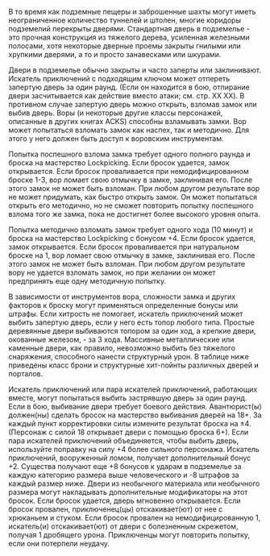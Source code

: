 В то время как подземные пещеры и заброшенные шахты могут иметь неограниченное количество туннелей и штолен, многие коридоры подземелий перекрыты дверями. Стандартная дверь в подземелье - это прочная конструкция из тяжелого дерева, усиленная железными полосами, хотя некоторые дверные проемы закрыты гнилыми или хрупкими дверями, а то и просто занавесками или шкурами.

Двери в подземелье обычно закрыты и часто заперты или заклинивают. Искатель приключений с подходящим ключом может отпереть запертую дверь за один раунд. (Если он находится в бою, отпирание двери засчитывается как действие вместо атаки; см. стр. XX XX). В противном случае запертую дверь можно открыть, взломав замок или выбив дверь. Воры (и некоторые другие классы персонажей, описанные в других книгах ACKS) способны взламывать замки. Вор может попытаться взломать замок как наспех, так и методично. Для этого у него должен быть доступ к воровским инструментам.

Попытка поспешного взлома замка требует одного полного раунда и броска на мастерство Lockpicking. Если бросок удается, замок открывается. Если бросок проваливается при немодифицированном броске 1-3, вор ломает свою отмычку в замке, заклинивая его. После этого замок не может быть взломан. При любом другом результате вор не может придумать, как быстро открыть замок. Он может попытаться открыть его методично, но не сможет повторить попытку поспешного взлома того же замка, пока не достигнет более высокого уровня опыта.

Попытка методично взломать замок требует одного хода (10 минут) и броска на мастерство Lockpicking с бонусом +4. Если бросок удается, замок открывается. Если бросок проваливается при натуральном броске на 1, вор ломает свою отмычку в замке, заклинивая его. После этого замок не может быть взломан. При любом другом результате вору не удается взломать замок, но при желании он может предпринять еще одну методичную попытку.

В зависимости от инструментов вора, сложности замка и других факторов к броску могут применяться определенные бонусы или штрафы. Если хитрость не помогает, искатель приключений может выбить запертую дверь, если у него есть топор любого типа. Простые деревянные двери выбиваются топором за один ход, а крепкие двери, окованные железом, - за 3 хода. Массивные металлические или каменные двери, как правило, невозможно выбить без тяжелого снаряжения, способного нанести структурный урон. В таблице ниже приведены класс брони и структурные хит-пойнты различных дверей и порталов.

Искатель приключений или пара искателей приключений, работающих вместе, могут попытаться выбить застрявшую дверь за один раунд. Если в бою, выбивание двери требует боевого действия. Авантюрист(ы) должен(ны) сделать бросок на мастерство выбивания дверей на 18+. За каждый пункт корректировки силы измените результат броска на ±4. (Персонаж с силой 18 открывает двери с помощью броска 6+). Если пара искателей приключений объединяется, чтобы выбить дверь, используйте поправку на силу +4 более сильного персонажа. Искатель приключений, вооруженный ломом, получает дополнительный бонус +2. Существа получают еще +8 бонусов к ударам в подземелье за каждую категорию размера выше человеческого и -8 штрафов за каждый размер ниже. Двери из необычного материала или необычного размера могут накладывать дополнительные модификаторы на этот бросок. Если бросок удается, дверь мгновенно открывается. Если бросок провален, приключенец(цы) отскакивает(ют) от нее с хрюканьем и стуком. Если бросок провален на немодифицированную 1, искатель(и) отскакивает(ют) от двери с болезненным скрежетом, получая 1 дробящего урона. Приключенцы могут повторить попытку, если они потерпели неудачу.